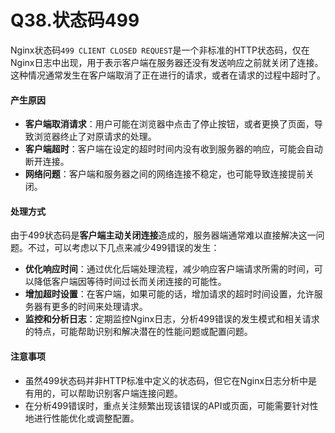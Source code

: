 # 	Q38.状态码499

Nginx状态码`499 CLIENT CLOSED REQUEST`是一个非标准的HTTP状态码，仅在Nginx日志中出现，用于表示客户端在服务器还没有发送响应之前就关闭了连接。这种情况通常发生在客户端取消了正在进行的请求，或者在请求的过程中超时了。

#### 产生原因

- **客户端取消请求**：用户可能在浏览器中点击了停止按钮，或者更换了页面，导致浏览器终止了对原请求的处理。
- **客户端超时**：客户端在设定的超时时间内没有收到服务器的响应，可能会自动断开连接。
- **网络问题**：客户端和服务器之间的网络连接不稳定，也可能导致连接提前关闭。

#### 处理方式

由于499状态码是**客户端主动关闭连接**造成的，服务器端通常难以直接解决这一问题。不过，可以考虑以下几点来减少499错误的发生：

- **优化响应时间**：通过优化后端处理流程，减少响应客户端请求所需的时间，可以降低客户端因等待时间过长而关闭连接的可能性。
- **增加超时设置**：在客户端，如果可能的话，增加请求的超时时间设置，允许服务器有更多的时间来处理请求。
- **监控和分析日志**：定期监控Nginx日志，分析499错误的发生模式和相关请求的特点，可能帮助识别和解决潜在的性能问题或配置问题。

#### 注意事项

- 虽然499状态码并非HTTP标准中定义的状态码，但它在Nginx日志分析中是有用的，可以帮助识别客户端连接问题。
- 在分析499错误时，重点关注频繁出现该错误的API或页面，可能需要针对性地进行性能优化或调整配置。
